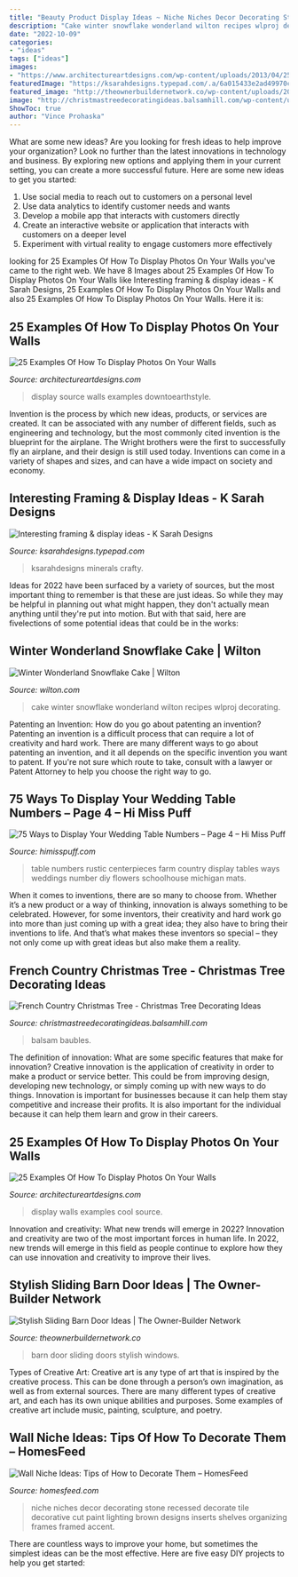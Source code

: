 ```yaml
---
title: "Beauty Product Display Ideas ~ Niche Niches Decor Decorating Stone Recessed Decorate Tile Decorative Cut Paint Lighting Brown Designs Inserts Shelves Organizing Frames Framed Accent"
description: "Cake winter snowflake wonderland wilton recipes wlproj decorating"
date: "2022-10-09"
categories:
- "ideas"
tags: ["ideas"]
images:
- "https://www.architectureartdesigns.com/wp-content/uploads/2013/04/25-cool-ideas-to-display-family-photos-on-your-walls10-635x469.jpg"
featuredImage: "https://ksarahdesigns.typepad.com/.a/6a015433e2ad49970c0162ffd1177a970d-600wi"
featured_image: "http://theownerbuildernetwork.co/wp-content/uploads/2015/10/Sliding-Barn-Door-Ideas-02.jpg"
image: "http://christmastreedecoratingideas.balsamhill.com/wp-content/uploads/2018/02/2-5-683x1024.jpg"
ShowToc: true
author: "Vince Prohaska"
---
```



What are some new ideas?
Are you looking for fresh ideas to help improve your organization? Look no further than the latest innovations in technology and business. By exploring new options and applying them in your current setting, you can create a more successful future. Here are some new ideas to get you started: 
1. Use social media to reach out to customers on a personal level 
2. Use data analytics to identify customer needs and wants 
3. Develop a mobile app that interacts with customers directly 
4. Create an interactive website or application that interacts with customers on a deeper level 
5. Experiment with virtual reality to engage customers more effectively 

	

		
looking for 25 Examples Of How To Display Photos On Your Walls you've came to the right web. We have 8 Images about 25 Examples Of How To Display Photos On Your Walls like Interesting framing &amp; display ideas - K Sarah Designs, 25 Examples Of How To Display Photos On Your Walls and also 25 Examples Of How To Display Photos On Your Walls. Here it is:
		
    
## 25 Examples Of How To Display Photos On Your Walls

<img loading=lazy src="https://www.architectureartdesigns.com/wp-content/uploads/2013/04/25-cool-ideas-to-display-family-photos-on-your-walls18-635x605.jpg" onerror="this.onerror=null;this.src='https://tse2.mm.bing.net/th?id=OIP.utXDW0pe7aS8Oa2E7naFjQHaHD&amp;pid=15.1';" alt="25 Examples Of How To Display Photos On Your Walls">

_Source: architectureartdesigns.com_

>display source walls examples downtoearthstyle. 

	

Invention is the process by which new ideas, products, or services are created. It can be associated with any number of different fields, such as engineering and technology, but the most commonly cited invention is the blueprint for the airplane. The Wright brothers were the first to successfully fly an airplane, and their design is still used today. Inventions can come in a variety of shapes and sizes, and can have a wide impact on society and economy.

    
## Interesting Framing &amp; Display Ideas - K Sarah Designs

<img loading=lazy src="https://ksarahdesigns.typepad.com/.a/6a015433e2ad49970c0162ffd1177a970d-600wi" onerror="this.onerror=null;this.src='https://tse4.mm.bing.net/th?id=OIP.GFAO9exsLk02PFh7XiR8wAHaLG&amp;pid=15.1';" alt="Interesting framing &amp; display ideas - K Sarah Designs">

_Source: ksarahdesigns.typepad.com_

>ksarahdesigns minerals crafty. 

	

Ideas for 2022 have been surfaced by a variety of sources, but the most important thing to remember is that these are just ideas. So while they may be helpful in planning out what might happen, they don't actually mean anything until they're put into motion. But with that said, here are fivelections of some potential ideas that could be in the works: 

    
## Winter Wonderland Snowflake Cake | Wilton

<img loading=lazy src="https://www.wilton.com/dw/image/v2/AAWA_PRD/on/demandware.static/-/Sites-wilton-project-master/default/dwdc7aee56/images/project/WLPROJ-9352/SnCaFe_48289.jpg?sw=1440&amp;sh=750&amp;sm=fit" onerror="this.onerror=null;this.src='https://tse3.mm.bing.net/th?id=OIP.s30ZuWwrFVKLUxvX8A5MOAHaHa&amp;pid=15.1';" alt="Winter Wonderland Snowflake Cake | Wilton">

_Source: wilton.com_

>cake winter snowflake wonderland wilton recipes wlproj decorating. 

	

Patenting an Invention: How do you go about patenting an invention?
Patenting an invention is a difficult process that can require a lot of creativity and hard work. There are many different ways to go about patenting an invention, and it all depends on the specific invention you want to patent. If you're not sure which route to take, consult with a lawyer or Patent Attorney to help you choose the right way to go.

    
## 75 Ways To Display Your Wedding Table Numbers – Page 4 – Hi Miss Puff

<img loading=lazy src="https://www.himisspuff.com/wp-content/uploads/2017/02/Rustic-Wedding-Table-Numbers.jpg" onerror="this.onerror=null;this.src='https://tse3.mm.bing.net/th?id=OIP.tsoPj1_Y2bW6esVxkShZDgHaLH&amp;pid=15.1';" alt="75 Ways to Display Your Wedding Table Numbers – Page 4 – Hi Miss Puff">

_Source: himisspuff.com_

>table numbers rustic centerpieces farm country display tables ways weddings number diy flowers schoolhouse michigan mats. 

	

When it comes to inventions, there are so many to choose from. Whether it’s a new product or a way of thinking, innovation is always something to be celebrated. However, for some inventors, their creativity and hard work go into more than just coming up with a great idea; they also have to bring their inventions to life. And that’s what makes these inventors so special – they not only come up with great ideas but also make them a reality.

    
## French Country Christmas Tree - Christmas Tree Decorating Ideas

<img loading=lazy src="http://christmastreedecoratingideas.balsamhill.com/wp-content/uploads/2018/02/2-5-683x1024.jpg" onerror="this.onerror=null;this.src='https://tse2.mm.bing.net/th?id=OIP.0fAkUTEbBhS_PN7NJr9fRAHaLG&amp;pid=15.1';" alt="French Country Christmas Tree - Christmas Tree Decorating Ideas">

_Source: christmastreedecoratingideas.balsamhill.com_

>balsam baubles. 

	

The definition of innovation: What are some specific features that make for innovation?
Creative innovation is the application of creativity in order to make a product or service better. This could be from improving design, developing new technology, or simply coming up with new ways to do things. Innovation is important for businesses because it can help them stay competitive and increase their profits. It is also important for the individual because it can help them learn and grow in their careers.

    
## 25 Examples Of How To Display Photos On Your Walls

<img loading=lazy src="https://www.architectureartdesigns.com/wp-content/uploads/2013/04/25-cool-ideas-to-display-family-photos-on-your-walls10-635x469.jpg" onerror="this.onerror=null;this.src='https://tse1.mm.bing.net/th?id=OIP.FCGkmsIedFM3XFsjHGv8-gHaFe&amp;pid=15.1';" alt="25 Examples Of How To Display Photos On Your Walls">

_Source: architectureartdesigns.com_

>display walls examples cool source. 

	

Innovation and creativity: What new trends will emerge in 2022?
Innovation and creativity are two of the most important forces in human life. In 2022, new trends will emerge in this field as people continue to explore how they can use innovation and creativity to improve their lives.

    
## Stylish Sliding Barn Door Ideas | The Owner-Builder Network

<img loading=lazy src="http://theownerbuildernetwork.co/wp-content/uploads/2015/10/Sliding-Barn-Door-Ideas-02.jpg" onerror="this.onerror=null;this.src='https://tse1.mm.bing.net/th?id=OIP.MbFyYTA9rxlvajjxnCPDGgHaLA&amp;pid=15.1';" alt="Stylish Sliding Barn Door Ideas | The Owner-Builder Network">

_Source: theownerbuildernetwork.co_

>barn door sliding doors stylish windows. 

	

Types of Creative Art:
Creative art is any type of art that is inspired by the creative process. This can be done through a person’s own imagination, as well as from external sources. There are many different types of creative art, and each has its own unique abilities and purposes. Some examples of creative art include music, painting, sculpture, and poetry.

    
## Wall Niche Ideas: Tips Of How To Decorate Them – HomesFeed

<img loading=lazy src="https://homesfeed.com/wp-content/uploads/2015/08/Large-wall-niche-design-for-organizing-picture-frames-and-decorative-item-with-a-spot-lighting-fixture-on-top.jpg" onerror="this.onerror=null;this.src='https://tse2.mm.bing.net/th?id=OIP.BNLLpzDfkCtqJFmKKYr7dAHaJ4&amp;pid=15.1';" alt="Wall Niche Ideas: Tips of How to Decorate Them – HomesFeed">

_Source: homesfeed.com_

>niche niches decor decorating stone recessed decorate tile decorative cut paint lighting brown designs inserts shelves organizing frames framed accent. 

	

There are countless ways to improve your home, but sometimes the simplest ideas can be the most effective. Here are five easy DIY projects to help you get started: 

